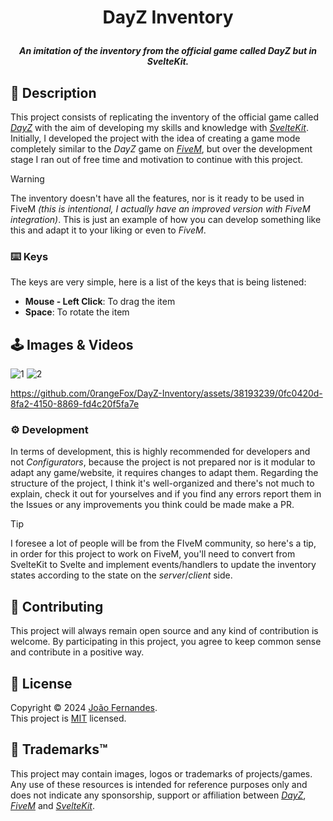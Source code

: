 <h1 align="center">
    <p>DayZ Inventory</p>
</h1>
<h5 align="center">
    An imitation of the inventory from the official game called DayZ but in SvelteKit.
</h5>

## 🔖 Description
This project consists of replicating the inventory of the official game called _[DayZ](https://dayz.com)_ with the aim of developing my skills and knowledge with _[SvelteKit](https://kit.svelte.dev)_. Initially, I developed the project with the idea of creating a game mode completely similar to the _DayZ_ game on _[FiveM](https://fivem.net)_, but over the development stage I ran out of free time and motivation to continue with this project.

> [!WARNING]  
> The inventory doesn't have all the features, nor is it ready to be used in FiveM _(this is intentional, I actually have an improved version with FiveM integration)_. This is just an example of how you can develop something like this and adapt it to your liking or even to _FiveM_.

### ⌨️ Keys
The keys are very simple, here is a list of the keys that is being listened:
* **Mouse - Left Click**: To drag the item
* **Space**: To rotate the item

## 🕹 Images & Videos
![1](https://github.com/0rangeFox/DayZ-Inventory/assets/38193239/0863d5f7-4c40-46e8-bc9f-b3296f5d3714)
![2](https://github.com/0rangeFox/DayZ-Inventory/assets/38193239/4bfa86f0-1d11-469b-b8b7-2bed71fbe813)

https://github.com/0rangeFox/DayZ-Inventory/assets/38193239/0fc0420d-8fa2-4150-8869-fd4c20f5fa7e

### ⚙️ Development
In terms of development, this is highly recommended for developers and not _Configurators_, because the project is not prepared nor is it modular to adapt any game/website, it requires changes to adapt them. Regarding the structure of the project, I think it's well-organized and there's not much to explain, check it out for yourselves and if you find any errors report them in the Issues or any improvements you think could be made make a PR.

> [!TIP]
> I foresee a lot of people will be from the FIveM community, so here's a tip, in order for this project to work on FiveM, you'll need to convert from SvelteKit to Svelte and implement events/handlers to update the inventory states according to the state on the _server_/_client_ side.

## 🤝 Contributing
This project will always remain open source and any kind of contribution is welcome. By participating in this project, you agree to keep common sense and contribute in a positive way.

## 📝 License
Copyright © 2024 [João Fernandes](https://github.com/0rangeFox). <br/>
This project is [MIT](LICENSE) licensed.

## 📃 Trademarks™️
This project may contain images, logos or trademarks of projects/games. Any use of these resources is intended for reference purposes only and does not indicate any sponsorship, support or affiliation between _[DayZ](https://dayz.com)_, _[FiveM](https://fivem.net)_ and _[SvelteKit](https://kit.svelte.dev)_.
